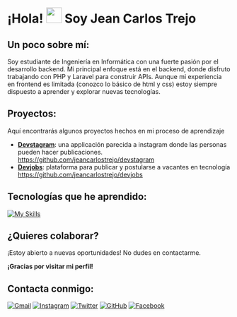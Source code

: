 
# ¡Hola! <img src="https://media.giphy.com/media/hvRJCLFzcasrR4ia7z/giphy.gif" width="35">  Soy Jean Carlos Trejo

## **Un poco sobre mí:**

Soy estudiante de Ingeniería en Informática con una fuerte pasión por el desarrollo backend. Mi principal enfoque está en el backend, donde disfruto trabajando con PHP y Laravel para construir APIs. Aunque mi experiencia en frontend es limitada (conozco lo básico de html y css) estoy siempre dispuesto a aprender y explorar nuevas tecnologías.

## **Proyectos:**
Aquí encontrarás algunos proyectos hechos en mi proceso de aprendizaje

* **[Devstagram](https://github.com/jeancarlostrejo/devstagram)**: una applicación parecida a instagram donde las personas pueden hacer publicaciones.
 https://github.com/jeancarlostrejo/devstagram
* **[Devjobs](https://github.com/jeancarlostrejo/devjobs)**: plataforma para publicar y postularse a vacantes en tecnología https://github.com/jeancarlostrejo/devjobs

## **Tecnologías que he aprendido:**

[![My Skills](https://skillicons.dev/icons?i=js,html,css,mysql,php,laravel,bootstrap,nodejs,git)](https://skillicons.dev)

## **¿Quieres colaborar?**

¡Estoy abierto a nuevas oportunidades! No dudes en contactarme.

**¡Gracias por visitar mi perfil!**

## **Contacta conmigo:**


[![Gmail](https://img.shields.io/badge/Gmail-red?style=for-the-badge&logo=gmail&logoColor=white)](mailto:jeancarlostrejo19@gmail.com)
[![Instagram](https://img.shields.io/badge/Instagram-%23E4405F?style=for-the-badge&logo=instagram&logoColor=white)](https://www.instagram.com/iferre_11)
[![Twitter](https://img.shields.io/badge/Twitter-%231DA1F2?style=for-the-badge&logo=twitter&logoColor=white)](https://x.com/iFerre_11)
[![GitHub](https://img.shields.io/badge/GitHub-100000?style=for-the-badge&logo=github)](https://github.com/jeancarlostrejo)
[![Facebook](https://img.shields.io/badge/Facebook-%231877F2?style=for-the-badge&logo=facebook&logoColor=white)](https://www.facebook.com/iferre11)
